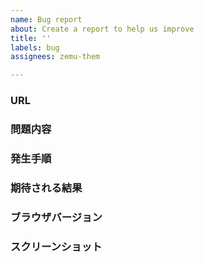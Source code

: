 ```yaml
---
name: Bug report
about: Create a report to help us improve
title: ''
labels: bug
assignees: zemu-them

---
```


### URL
### 問題内容
### 発生手順
### 期待される結果
### ブラウザバージョン
### スクリーンショット
